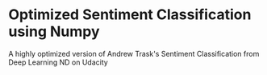 # Optimized Sentiment Classification using Numpy

A highly optimized version of Andrew Trask's Sentiment Classification from Deep Learning ND on Udacity

